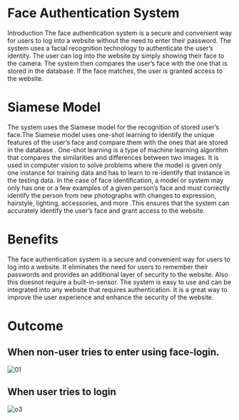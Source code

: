 # Face Authentication System
Introduction
The face authentication system is a secure and convenient way for users to log into a website without the need to enter their password. 
The system uses a facial recognition technology to authenticate the user’s identity. The user can log into the website by simply showing their face to the camera. 
The system then compares the user’s face with the one that is stored in the database. If the face matches, the user is granted access to the website.

# Siamese Model
The system uses the Siamese model for the recognition of stored user’s face.The Siamese model uses one-shot learning to identify the unique features of the user’s face and compare them with the ones that are stored in the database . 
One-shot learning is a type of machine learning algorithm that compares the similarities and differences between two images. It is used in computer vision to solve problems where the model is given only one instance for training data and has to learn to re-identify that instance in the testing data. 
In the case of face identification, a model or system may only has one or a few examples of a given person’s face and must correctly identify the person from new photographs with changes to expression, hairstyle, lighting, accessories, and more .This ensures that the system can accurately identify the user’s face and grant access to the website.

# Benefits
The face authentication system is a secure and convenient way for users to log into a website. 
It eliminates the need for users to remember their passwords and provides an additional layer of security to the website.
Also this doesnot require a built-in-sensor.
The system is easy to use and can be integrated into any website that requires authentication. It is a great way to improve the user experience and enhance the security of the website.

# Outcome
## When non-user tries to enter using face-login.
![01](https://github.com/kokonoughut/Face-Authentication-system/assets/87522225/35133ef5-6b1d-4038-a6ae-838fcb8313de)

## When user tries to login
![o3](https://github.com/kokonoughut/Face-Authentication-system/assets/87522225/657aa6c6-9fe7-49c2-857b-29561236b06f)
